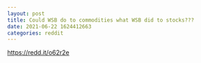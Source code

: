 ```yaml
--- 
layout: post 
title: Could WSB do to commodities what WSB did to stocks??? 
date: 2021-06-22 1624412663 
categories: reddit 
--- 
```

https://redd.it/o62r2e